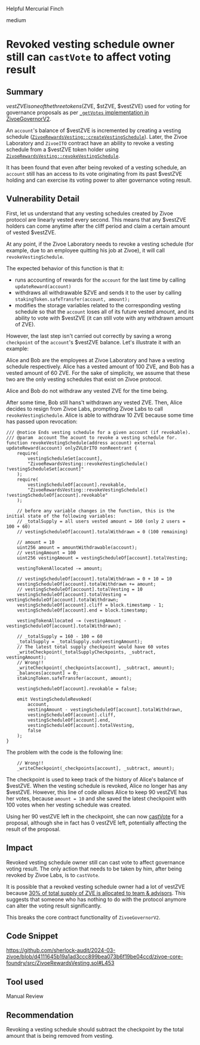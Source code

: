 Helpful Mercurial Finch

medium

# Revoked vesting schedule owner still can `castVote` to affect voting result

## Summary
$vestZVE is one of the three tokens ($ZVE, $stZVE, $vestZVE) used for voting for governance proposals as per [`_getVotes` implementation in ZivoeGovernorV2](https://github.com/sherlock-audit/2024-03-zivoe/blob/d4111645b19a1ad3ccc899bea073b6f19be04ccd/zivoe-core-foundry/src/ZivoeGovernorV2.sol#L144-L152). 

An `account`'s balance of $vestZVE is incremented by creating a vesting schedule ([`ZivoeRewardsVesting::createVestingSchedule`](https://github.com/sherlock-audit/2024-03-zivoe/blob/d4111645b19a1ad3ccc899bea073b6f19be04ccd/zivoe-core-foundry/src/ZivoeRewardsVesting.sol#L381-L381)). Later, the Zivoe Laboratory and `ZivoeITO` contract have an ability to revoke a vesting schedule from a $vestZVE token holder using [`ZivoeRewardsVesting::revokeVestingSchedule`](https://github.com/sherlock-audit/2024-03-zivoe/blob/d4111645b19a1ad3ccc899bea073b6f19be04ccd/zivoe-core-foundry/src/ZivoeRewardsVesting.sol#L429-L429). 

It has been found that even after being revoked of a vesting schedule, an `account` still has an access to its vote originating from its past $vestZVE holding and can exercise its voting power to alter governance voting result.

## Vulnerability Detail

First, let us understand that any vesting schedules created by Zivoe protocol are linearly vested every second. This means that any $vestZVE holders can come anytime after the cliff period and claim a certain amount of vested $vestZVE.

At any point, if the Zivoe Laboratory needs to revoke a vesting schedule (for example, due to an employee quitting his job at Zivoe), it will call `revokeVestingSchedule`. 

The expected behavior of this function is that it:
- runs accounting of rewards for the `account` for the last time by calling `updateReward(account)`
- withdraws all withdrawable $ZVE and sends it to the user by calling `stakingToken.safeTransfer(account, amount);`
- modifies the storage variables related to the corresponding vesting schedule so that the `account` loses all of its future vested amount, and its ability to vote with $vestZVE (it can still vote with any withdrawn amount of ZVE).

However, the last step isn't carried out correctly by saving a wrong `checkpoint` of the `account`'s $vestZVE balance. Let's illustrate it with an example:

Alice and Bob are the employees at Zivoe Laboratory and have a vesting schedule respectively. Alice has a vested amount of 100 ZVE, and Bob has a vested amount of 60 ZVE. For the sake of simplicity, we assume that these two are the only vesting schedules that exist on Zivoe protocol.

Alice and Bob do not withdraw any vested ZVE for the time being.

After some time, Bob still hans't withdrawn any vested ZVE. Then, Alice decides to resign from Zivoe Labs, prompting Zivoe Labs to call `revokeVestingSchedule`. Alice is able to withdraw 10 ZVE because some time has passed upon revocation:

```solidity
/// @notice Ends vesting schedule for a given account (if revokable).
/// @param  account The acount to revoke a vesting schedule for.
function revokeVestingSchedule(address account) external updateReward(account) onlyZVLOrITO nonReentrant {
    require(
        vestingScheduleSet[account], 
        "ZivoeRewardsVesting::revokeVestingSchedule() !vestingScheduleSet[account]"
    );
    require(
        vestingScheduleOf[account].revokable, 
        "ZivoeRewardsVesting::revokeVestingSchedule() !vestingScheduleOf[account].revokable"
    );
    
    // before any variable changes in the function, this is the initial state of the following variables:
    // _totalSupply = all users vested amount = 160 (only 2 users = 100 + 60)
    // vestingScheduleOf[account].totalWithdrawn = 0 (100 remaining)

    // amount = 10
    uint256 amount = amountWithdrawable(account);
    // vestingAmount = 100
    uint256 vestingAmount = vestingScheduleOf[account].totalVesting;

    vestingTokenAllocated -= amount;

    // vestingScheduleOf[account].totalWithdrawn = 0 + 10 = 10
    vestingScheduleOf[account].totalWithdrawn += amount;
    // vestingScheduleOf[account].totalVesting = 10
    vestingScheduleOf[account].totalVesting = vestingScheduleOf[account].totalWithdrawn;
    vestingScheduleOf[account].cliff = block.timestamp - 1;
    vestingScheduleOf[account].end = block.timestamp;

    vestingTokenAllocated -= (vestingAmount - vestingScheduleOf[account].totalWithdrawn);

    // _totalSupply = 160 - 100 = 60
    _totalSupply = _totalSupply.sub(vestingAmount);
    // The latest total supply checkpoint would have 60 votes
    _writeCheckpoint(_totalSupplyCheckpoints, _subtract, vestingAmount);        
    // Wrong!! 
    _writeCheckpoint(_checkpoints[account], _subtract, amount);
    _balances[account] = 0;
    stakingToken.safeTransfer(account, amount);

    vestingScheduleOf[account].revokable = false;

    emit VestingScheduleRevoked(
        account, 
        vestingAmount - vestingScheduleOf[account].totalWithdrawn, 
        vestingScheduleOf[account].cliff, 
        vestingScheduleOf[account].end, 
        vestingScheduleOf[account].totalVesting, 
        false
    );
}
```

The problem with the code is the following line:

```solidity
    // Wrong!!
    _writeCheckpoint(_checkpoints[account], _subtract, amount);
```

The checkpoint is used to keep track of the history of Alice's balance of $vestZVE. When the vesting schedule is revoked, Alice no longer has any $vestZVE. However, this line of code allows Alice to keep 90 vestZVE has her votes, because `amount = 10` and she saved the latest checkpoint with 100 votes when her vesting schedule was created.

Using her 90 vestZVE left in the checkpoint, she can now [castVote](https://docs.openzeppelin.com/contracts/4.x/api/governance#IGovernor-castVote-uint256-uint8-) for a proposal, although she in fact has 0 vestZVE left, potentially affecting the result of the proposal.

## Impact

Revoked vesting schedule owner still can cast vote to affect governance voting result. The only action that needs to be taken by him, after being revoked by Zivoe Labs, is to `castVote`.

It is possible that a revoked vesting schedule owner had a lot of vestZVE because [30% of total supply of ZVE is allocated to team & advisors](https://docs.zivoe.com/user-docs/zivoe-token-zve). This suggests that someone who has nothing to do with the protocol anymore can alter the voting result significantly.

This breaks the core contract functionality of `ZivoeGovernorV2`.

## Code Snippet

https://github.com/sherlock-audit/2024-03-zivoe/blob/d4111645b19a1ad3ccc899bea073b6f19be04ccd/zivoe-core-foundry/src/ZivoeRewardsVesting.sol#L453

## Tool used

Manual Review

## Recommendation

Revoking a vesting schedule should subtract the checkpoint by the total amount that is being removed from vesting.